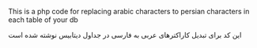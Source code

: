 This is a php code for replacing arabic characters to persian characters in each table of your db

این کد برای تبدیل کاراکترهای عربی به فارسی در جداول دیتابیس نوشته شده است
